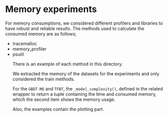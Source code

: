 # Memory experiments

For memory consumptions, we considered different profilers and libraries to have robust and reliable results.
The methods used to calculate the consumed memory are as follows;
<ul>
  <li> tracemalloc </li>
  <li> memory_profiler </li>
  <li> psutil </li>


There is an example of each method in this directory.

We extracted the memory of the datasets for the experiments and only considered the train methods.

For the `GBDT-MO` and `TFBT`, the `_model_complexity()`, defined in the related wrapper to return a tuple containing the time and consumed memory, which the second item shows the memory usage.

Also, the examples contain the plotting part.
